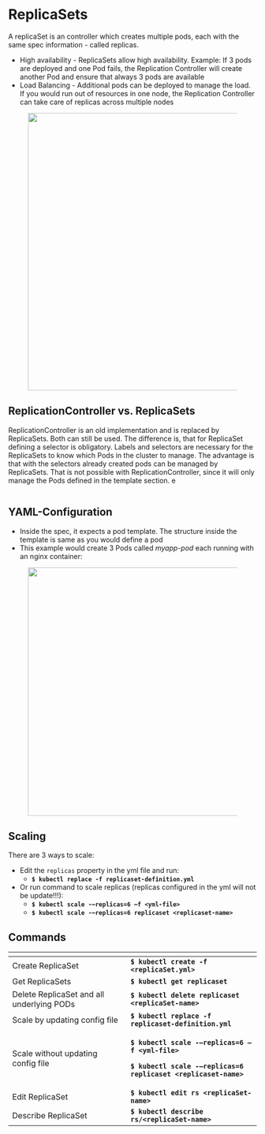 # ReplicaSets

A replicaSet is an controller which creates multiple pods, each with the same spec information - called replicas.

* High availability - ReplicaSets allow high availability. Example: If 3 pods are deployed and one Pod fails, the Replication Controller will create another Pod and ensure that always 3 pods are available
* Load Balancing - Additional pods can be deployed to manage the load. If you would run out of resources in one node, the Replication Controller can take care of replicas across multiple nodes

<div align="left"><figure><img src="../../../../../.gitbook/assets/Screenshot 2023-06-02 at 21.49.07.png" alt="" width="563"><figcaption></figcaption></figure></div>

## ReplicationController vs. ReplicaSets

ReplicationController is an old implementation and is replaced by ReplicaSets. Both can still be used. The difference is, that for ReplicaSet defining a selector is obligatory. Labels and selectors are necessary for the ReplicaSets to know which Pods in the cluster to manage. The advantage is that with the selectors already created pods can be managed by ReplicaSets. That is not possible with ReplicationController, since it will only manage the Pods defined in the template section. e

<figure><img src="../../../../../.gitbook/assets/Screenshot 2023-06-02 at 22.11.38 (1).png" alt=""><figcaption></figcaption></figure>

## YAML-Configuration

* Inside the spec, it expects a pod template. The structure inside the template is same as you would define a pod
* This example would create 3 Pods called _myapp-pod_ each running with an nginx container:

<div align="left"><figure><img src="../../../../../.gitbook/assets/Screenshot 2023-06-04 at 13.36.39.png" alt="" width="504"><figcaption></figcaption></figure></div>

## Scaling

There are 3 ways to scale:

* Edit the `replicas` property in the yml file and run:
  * **`$ kubectl replace -f replicaset-definition.yml`**
* Or run command to scale replicas (replicas configured in the yml will not be update!!!):
  * **`$ kubectl scale -–replicas=6 –f <yml-file>`**
  * **`$ kubectl scale -–replicas=6 replicaset <replicaset-name>`**

## Commands

<table data-header-hidden><thead><tr><th width="224"></th><th></th></tr></thead><tbody><tr><td>Create ReplicaSet</td><td><strong><code>$ kubectl create -f &#x3C;replicaSet.yml></code></strong></td></tr><tr><td>Get ReplicaSets</td><td><strong><code>$ kubectl get replicaset</code></strong></td></tr><tr><td>Delete ReplicaSet and all underlying PODs</td><td><strong><code>$ kubectl delete replicaset &#x3C;replicaSet-name></code></strong></td></tr><tr><td>Scale by updating config file</td><td><strong><code>$ kubectl replace -f replicaset-definition.yml</code></strong></td></tr><tr><td>Scale without updating config file</td><td><p><strong><code>$ kubectl scale -–replicas=6 –f &#x3C;yml-file></code></strong></p><p><strong><code>$ kubectl scale -–replicas=6 replicaset &#x3C;replicaset-name></code></strong></p></td></tr><tr><td>Edit ReplicaSet</td><td><strong><code>$ kubectl edit rs &#x3C;replicaSet-name></code></strong></td></tr><tr><td>Describe ReplicaSet</td><td><strong><code>$ kubectl describe rs/&#x3C;replicaSet-name></code></strong></td></tr></tbody></table>

